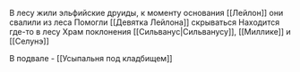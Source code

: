 В лесу жили эльфийские друиды, к моменту основания [[Лейлон]] они свалили из леса
Помогли [[Девятка Лейлона]] скрываться
Находится где-то в лесу
Храм поклонения [[Сильванус|Сильванусу]], [[Миллике]] и [[Селунэ]]

В подвале - [[Усыпальня под кладбищем]]